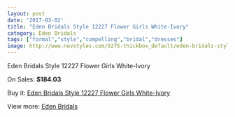 ```yaml
---
layout: post
date: '2017-03-02'
title: "Eden Bridals Style 12227 Flower Girls White-Ivory"
category: Eden Bridals
tags: ["formal","style","compelling","bridal","dresses"]
image: http://www.novstyles.com/5275-thickbox_default/eden-bridals-style-12227-flower-girls-white-ivory.jpg
---
```

Eden Bridals Style 12227 Flower Girls White-Ivory

On Sales: **$184.03**
<a href="https://www.novstyles.com/en/eden-bridals/3276-eden-bridals-style-12227-flower-girls-white-ivory.html"><amp-img layout="responsive" width="600" height="600" src="//www.novstyles.com/5275-thickbox_default/eden-bridals-style-12227-flower-girls-white-ivory.jpg" alt="Eden Bridals Style 12227 Flower Girls White-Ivory 0" /></a>
<a href="https://www.novstyles.com/en/eden-bridals/3276-eden-bridals-style-12227-flower-girls-white-ivory.html"><amp-img layout="responsive" width="600" height="600" src="//www.novstyles.com/5276-thickbox_default/eden-bridals-style-12227-flower-girls-white-ivory.jpg" alt="Eden Bridals Style 12227 Flower Girls White-Ivory 1" /></a>

Buy it: [Eden Bridals Style 12227 Flower Girls White-Ivory](https://www.novstyles.com/en/eden-bridals/3276-eden-bridals-style-12227-flower-girls-white-ivory.html "Eden Bridals Style 12227 Flower Girls White-Ivory")

View more: [Eden Bridals](https://www.novstyles.com/en/19-eden-bridals "Eden Bridals")
